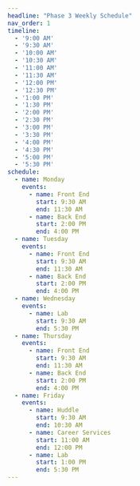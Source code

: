 ```yaml
---
headline: "Phase 3 Weekly Schedule"
nav_order: 1
timeline:
  - '9:00 AM'
  - '9:30 AM'
  - '10:00 AM'
  - '10:30 AM'
  - '11:00 AM'
  - '11:30 AM'
  - '12:00 PM'
  - '12:30 PM'
  - '1:00 PM'
  - '1:30 PM'
  - '2:00 PM'
  - '2:30 PM'
  - '3:00 PM'
  - '3:30 PM'
  - '4:00 PM'
  - '4:30 PM'
  - '5:00 PM'
  - '5:30 PM'
schedule:
  - name: Monday
    events:
      - name: Front End
        start: 9:30 AM
        end: 11:30 AM
      - name: Back End
        start: 2:00 PM
        end: 4:00 PM
  - name: Tuesday
    events:
      - name: Front End
        start: 9:30 AM
        end: 11:30 AM
      - name: Back End
        start: 2:00 PM
        end: 4:00 PM
  - name: Wednesday
    events:
      - name: Lab
        start: 9:30 AM
        end: 5:30 PM
  - name: Thursday
    events:
      - name: Front End
        start: 9:30 AM
        end: 11:30 AM
      - name: Back End
        start: 2:00 PM
        end: 4:00 PM
  - name: Friday
    events:
      - name: Huddle
        start: 9:30 AM
        end: 10:30 AM
      - name: Career Services
        start: 11:00 AM
        end: 12:00 PM
      - name: Lab
        start: 1:00 PM
        end: 5:30 PM
---
```

